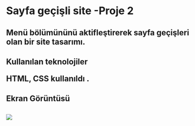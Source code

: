<h1> Sayfa geçişli site  -Proje 2<h2>

<p> Menü bölümününü aktifleştirerek sayfa geçişleri olan bir site tasarımı.<p>

<h2> Kullanılan teknolojiler<p>

HTML, CSS kullanıldı .

<h2> Ekran Görüntüsü <h2>

![](proje2.gif)